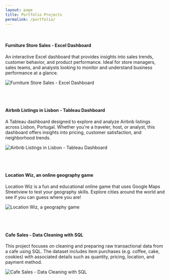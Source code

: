 ```yaml
---
layout: page
title: Portfolio Projects
permalink: /portfolio/
---
```


<br>

#### Furniture Store Sales - Excel Dashboard

An interactive Excel dashboard that provides insights into sales trends, customer behavior, and product performance. Ideal for store managers, sales teams, and analysts looking to monitor and understand business performance at a glance.

![Furniture Store Sales - Excel Dashboard]({{site.baseurl}}/assets/images/sample_portfolio/excel.jpg)
<br><br><br><br>

#### Airbnb Listings in Lisbon - Tableau Dashboard

A Tableau dashboard designed to explore and analyze Airbnb listings across Lisbon, Portugal. Whether you're a traveler, host, or analyst, this dashboard offers insights into pricing, customer satisfaction, and neighborhood trends.

![Airbnb Listings in Lisbon - Tableau Dashboard]({{site.baseurl}}/assets/images/sample_portfolio/tableau.jpg)
<br><br><br><br>

#### Location Wiz, an online geography game

Location Wiz is a fun and educational online game that uses Google Maps Streetview to test your geography skills. Explore cities around the world and see if you can guess where you are!

![Location Wiz, a geography game]({{site.baseurl}}/assets/images/sample_portfolio/LocationWiz.jpg)
<br><br><br><br>

#### Cafe Sales - Data Cleaning with SQL

This project focuses on cleaning and preparing raw transactional data from a cafe using SQL. The dataset includes item purchases (e.g. coffee, cake, cookies) with associated details such as quantity, pricing, location, and payment method.

![Cafe Sales - Data Cleaning with SQL]({{site.baseurl}}/assets/images/sample_portfolio/cafe.jpg)
